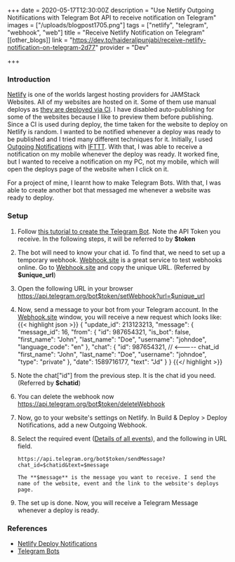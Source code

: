 +++
date = 2020-05-17T12:30:00Z
description = "Use Netlify Outgoing Notifiications with Telegram Bot API to receive notification on Telegram"
images = ["/uploads/blogpost1705.png"]
tags = ["netlify", "telegram", "webhook", "web"]
title = "Receive Netlify Notification on Telegram"
[[other_blogs]]
link = "https://dev.to/haideralipunjabi/receive-netlify-notification-on-telegram-2d77"
provider = "Dev"

+++
### Introduction

[Netlify](https://netlify.com) is one of the worlds largest hosting providers for JAMStack Websites. All of my websites are hosted on it. Some of them use manual deploys as [they are deployed via CI](https://blog.haideralipunjabi.com/posts/using-ci-to-update-static-websites/). I have disabled auto-publishing for some of the websites because I like to preview them before publishing.  Since a CI is used during deploy, the time taken for the website to deploy on Netlify is random. I wanted to be notified whenever a deploy was ready to be published and I tried many different techniques for it. Initially, I used [Outgoing Notifications](https://docs.netlify.com/site-deploys/notifications/) with [IFTTT](https://ifttt.com). With that, I was able to receive a notification on my mobile whenever the deploy was ready. It worked fine, but I wanted to receive a notification on my PC, not my mobile, which will open the deploys page of the website when I click on it.

For a project of mine, I learnt how to make Telegram Bots. With that, I was able to create another bot that messaged me whenever a website was ready to deploy.

### Setup

1. Follow [this tutorial to create the Telegram Bot](https://core.telegram.org/bots/#3-how-do-i-create-a-bot). Note the API Token you receive. In the following steps, it will be referred to by **$token**
2. The bot will need to know your chat id. To find that, we need to set up a temporary webhook. [Webhook.site](https://webhook.site) is a great service to test webhooks online. Go to [Webhook.site](https://webhook.site) and copy the unique URL. (Referred by **$unique_url**)
3. Open the following URL in your browser
   https://api.telegram.org/bot$token/setWebhook?url=$unique_url
4. Now,  send a message to your bot from your Telegram account. In the [Webhook.site](https://webhook.site) window, you will receive a new request which looks like:
 	{{< highlight json >}}
           {
             "update_id": 213123213,
             "message": {
               "message_id": 16,
               "from": {
                 "id": 987654321,
                 "is_bot": false,
                 "first_name": "John",
                 "last_name": "Doe",
                 "username": "johndoe",
                 "language_code": "en"
               },
               "chat": {
                 "id": 987654321,		// <----- chat_id
                 "first_name": "John",
                 "last_name": "Doe",
                 "username": "johndoe",
                 "type": "private"
               },
               "date": 1589716177,
               "text": "Jd"
             }
           }
     {{</ highlight >}}
5. Note the chat\["id"\] from the previous step. It is the chat id you need. (Referred by **$chatid**)
6. You can delete the webhook now 
     https://api.telegram.org/bot$token/deleteWebhook 

7. Now, go to your website's settings on Netlify. In Build & Deploy > Deploy Notifications, add a new Outgoing Webhook.

8. Select the required event ([Details of all events](https://docs.netlify.com/site-deploys/notifications/)), and the following in URL field. 
   
       https://api.telegram.org/bot$token/sendMessage?chat_id=$chatid&text=$message
   
       The **$message** is the message you want to receive. I send the name of the website, event and the link to the website's deploys page.

9. The set up is done. Now, you will receive a Telegram Message whenever a deploy is ready.

### References

* [Netlify Deploy Notifications](https://docs.netlify.com/site-deploys/notifications/)
* [Telegram Bots](https://core.telegram.org/bots/)